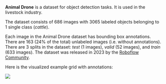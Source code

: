 **Animal Drone** is a dataset for object detection tasks. It is used in the livestock industry.

The dataset consists of 686 images with 3065 labeled objects belonging to 1 single class (*cattle*).

Each image in the Animal Drone dataset has bounding box annotations. There are 163 (24% of the total) unlabeled images (i.e. without annotations). There are 3 splits in the dataset: *test* (1 images), *valid* (52 images), and *train* (633 images). The dataset was released in 2023 by the [Roboflow Community](roboflow.com).

Here is the visualized example grid with annotations:

<img src="https://github.com/dataset-ninja/animal-drone/raw/main/visualizations/horizontal_grid.png">
